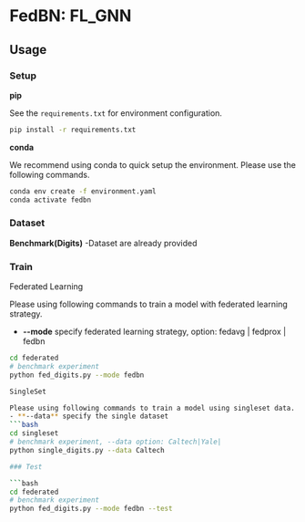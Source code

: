 # FedBN: FL_GNN

## Usage
### Setup
**pip**

See the `requirements.txt` for environment configuration. 
```bash
pip install -r requirements.txt
```
**conda**

We recommend using conda to quick setup the environment. Please use the following commands.
```bash
conda env create -f environment.yaml
conda activate fedbn
```
### Dataset
**Benchmark(Digits)**
-Dataset are already provided

### Train
Federated Learning

Please using following commands to train a model with federated learning strategy.
- **--mode** specify federated learning strategy, option: fedavg | fedprox | fedbn 
```bash
cd federated
# benchmark experiment
python fed_digits.py --mode fedbn

SingleSet

Please using following commands to train a model using singleset data.
- **--data** specify the single dataset
```bash
cd singleset 
# benchmark experiment, --data option: Caltech|Yale|
python single_digits.py --data Caltech

### Test

```bash
cd federated
# benchmark experiment
python fed_digits.py --mode fedbn --test

